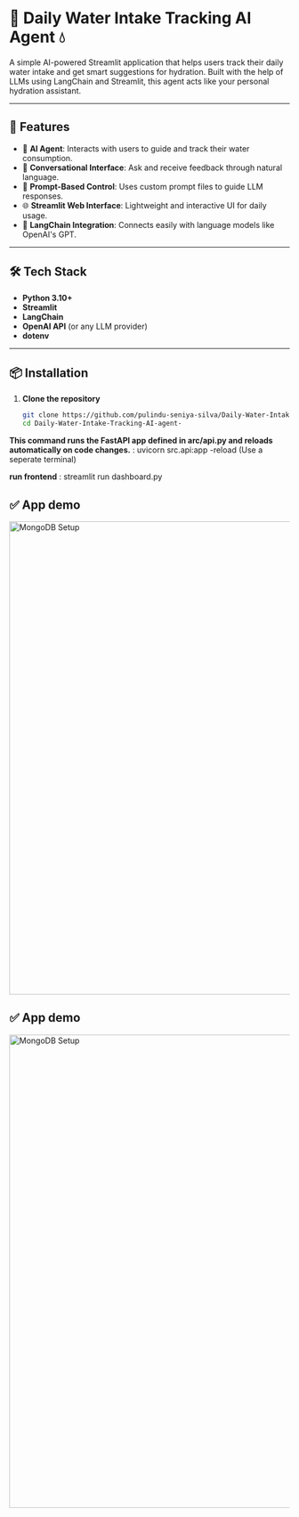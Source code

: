 # 🧠 Daily Water Intake Tracking AI Agent 💧

A simple AI-powered Streamlit application that helps users track their daily water intake and get smart suggestions for hydration. Built with the help of LLMs using LangChain and Streamlit, this agent acts like your personal hydration assistant.

---

## 🚀 Features

- 🤖 **AI Agent**: Interacts with users to guide and track their water consumption.
- 💬 **Conversational Interface**: Ask and receive feedback through natural language.
- 📄 **Prompt-Based Control**: Uses custom prompt files to guide LLM responses.
- 🌐 **Streamlit Web Interface**: Lightweight and interactive UI for daily usage.
- 🔗 **LangChain Integration**: Connects easily with language models like OpenAI's GPT.

---

## 🛠️ Tech Stack

- **Python 3.10+**
- **Streamlit**
- **LangChain**
- **OpenAI API** (or any LLM provider)
- **dotenv**

---

## 📦 Installation

1. **Clone the repository**
   ```bash
   git clone https://github.com/pulindu-seniya-silva/Daily-Water-Intake-Tracking-AI-agent-.git
   cd Daily-Water-Intake-Tracking-AI-agent-

**This command runs the FastAPI app defined in arc/api.py and reloads automatically on code changes.** : uvicorn src.api:app -reload (Use a seperate terminal)

**run frontend** : streamlit run dashboard.py

## ✅ App demo 
<img src="images/1.png" width="850" alt="MongoDB Setup" />

## ✅ App demo
<img src="images/2.png" width="850" alt="MongoDB Setup" />


